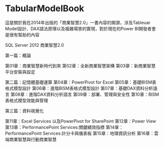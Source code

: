 # TabularModelBook
這是關於我在2014年出版的「商業智慧2.0」一書內容的開源，涉及Tableuar Model設計、DAX語法原理以及複雜場景的實現，對於現在的Power BI開發者會是很有幫助的內容

SQL Server 2012 商業智慧2.0

第一篇：概論

第01章：商業智慧新時代到來
第02章：全新商業智慧架構
第03章：新商業智慧平台安裝與設定

第二篇：記憶體基礎運算
第04章：PowerPivot for Excel
第05章：基礎BISM表格式模型設計
第06章：進階BISM表格式模型設計
第07章：基礎DAX資料分析語言
第08章：進階DAX資料分析語言
第09章：部署、管理與安全性
第10章：BISM表格式模型效能與管理


第三篇：資料視覺化

第11章：Excel Services 以及PowerPivot for SharePoint
第12章：Power View
第13章：PerformancePoint Services:關鍵績效指標
第14章：PerformancePoint Services:計分卡與儀表板
第15章：地理資訊分析
第16章：雲端商業智慧與行動商業智慧
